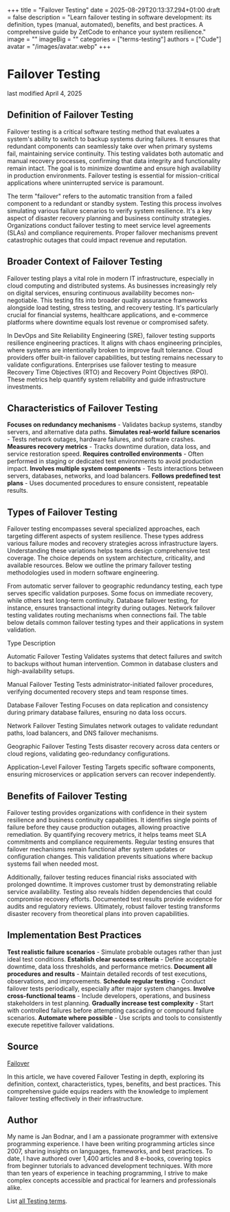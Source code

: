+++
title = "Failover Testing"
date = 2025-08-29T20:13:37.294+01:00
draft = false
description = "Learn failover testing in software development: its definition, types (manual, automated), benefits, and best practices. A comprehensive guide by ZetCode to enhance your system resilience."
image = ""
imageBig = ""
categories = ["terms-testing"]
authors = ["Cude"]
avatar = "/images/avatar.webp"
+++

# Failover Testing

last modified April 4, 2025

## Definition of Failover Testing

Failover testing is a critical software testing method that evaluates a system's
ability to switch to backup systems during failures. It ensures that redundant
components can seamlessly take over when primary systems fail, maintaining
service continuity. This testing validates both automatic and manual recovery
processes, confirming that data integrity and functionality remain intact. The
goal is to minimize downtime and ensure high availability in production
environments. Failover testing is essential for mission-critical applications
where uninterrupted service is paramount.

The term "failover" refers to the automatic transition from a failed component
to a redundant or standby system. Testing this process involves simulating
various failure scenarios to verify system resilience. It's a key aspect of
disaster recovery planning and business continuity strategies. Organizations
conduct failover testing to meet service level agreements (SLAs) and compliance
requirements. Proper failover mechanisms prevent catastrophic outages that could
impact revenue and reputation.

## Broader Context of Failover Testing

Failover testing plays a vital role in modern IT infrastructure, especially in
cloud computing and distributed systems. As businesses increasingly rely on
digital services, ensuring continuous availability becomes non-negotiable. This
testing fits into broader quality assurance frameworks alongside load testing,
stress testing, and recovery testing. It's particularly crucial for financial
systems, healthcare applications, and e-commerce platforms where downtime
equals lost revenue or compromised safety.

In DevOps and Site Reliability Engineering (SRE), failover testing supports
resilience engineering practices. It aligns with chaos engineering principles,
where systems are intentionally broken to improve fault tolerance. Cloud
providers offer built-in failover capabilities, but testing remains necessary to
validate configurations. Enterprises use failover testing to measure Recovery
Time Objectives (RTO) and Recovery Point Objectives (RPO). These metrics help
quantify system reliability and guide infrastructure investments.

## Characteristics of Failover Testing

**Focuses on redundancy mechanisms** - Validates backup systems,
standby servers, and alternative data paths.
**Simulates real-world failure scenarios** - Tests network
outages, hardware failures, and software crashes.
**Measures recovery metrics** - Tracks downtime duration, data
loss, and service restoration speed.
**Requires controlled environments** - Often performed in
staging or dedicated test environments to avoid production impact.
**Involves multiple system components** - Tests interactions
between servers, databases, networks, and load balancers.
**Follows predefined test plans** - Uses documented procedures
to ensure consistent, repeatable results.

## Types of Failover Testing

Failover testing encompasses several specialized approaches, each targeting
different aspects of system resilience. These types address various failure
modes and recovery strategies across infrastructure layers. Understanding these
variations helps teams design comprehensive test coverage. The choice depends on
system architecture, criticality, and available resources. Below we outline the
primary failover testing methodologies used in modern software engineering.

From automatic server failover to geographic redundancy testing, each type
serves specific validation purposes. Some focus on immediate recovery, while
others test long-term continuity. Database failover testing, for instance,
ensures transactional integrity during outages. Network failover testing
validates routing mechanisms when connections fail. The table below details
common failover testing types and their applications in system validation.

Type
Description

Automatic Failover Testing
Validates systems that detect failures and switch to backups without human
intervention. Common in database clusters and high-availability setups.

Manual Failover Testing
Tests administrator-initiated failover procedures, verifying documented
recovery steps and team response times.

Database Failover Testing
Focuses on data replication and consistency during primary database failures,
ensuring no data loss occurs.

Network Failover Testing
Simulates network outages to validate redundant paths, load balancers, and
DNS failover mechanisms.

Geographic Failover Testing
Tests disaster recovery across data centers or cloud regions, validating
geo-redundancy configurations.

Application-Level Failover Testing
Targets specific software components, ensuring microservices or application
servers can recover independently.

## Benefits of Failover Testing

Failover testing provides organizations with confidence in their system
resilience and business continuity capabilities. It identifies single points of
failure before they cause production outages, allowing proactive remediation. By
quantifying recovery metrics, it helps teams meet SLA commitments and compliance
requirements. Regular testing ensures that failover mechanisms remain functional
after system updates or configuration changes. This validation prevents
situations where backup systems fail when needed most.

Additionally, failover testing reduces financial risks associated with prolonged
downtime. It improves customer trust by demonstrating reliable service
availability. Testing also reveals hidden dependencies that could compromise
recovery efforts. Documented test results provide evidence for audits and
regulatory reviews. Ultimately, robust failover testing transforms disaster
recovery from theoretical plans into proven capabilities.

## Implementation Best Practices

**Test realistic failure scenarios** - Simulate probable outages
rather than just ideal test conditions.
**Establish clear success criteria** - Define acceptable
downtime, data loss thresholds, and performance metrics.
**Document all procedures and results** - Maintain detailed
records of test executions, observations, and improvements.
**Schedule regular testing** - Conduct failover tests
periodically, especially after major system changes.
**Involve cross-functional teams** - Include developers,
operations, and business stakeholders in test planning.
**Gradually increase test complexity** - Start with controlled
failures before attempting cascading or compound failure scenarios.
**Automate where possible** - Use scripts and tools to
consistently execute repetitive failover validations.

## Source

[Failover](https://en.wikipedia.org/wiki/Failover)

In this article, we have covered Failover Testing in depth, exploring its
definition, context, characteristics, types, benefits, and best practices. This
comprehensive guide equips readers with the knowledge to implement failover
testing effectively in their infrastructure.

## Author

My name is Jan Bodnar, and I am a passionate programmer with extensive
programming experience. I have been writing programming articles since 2007,
sharing insights on languages, frameworks, and best practices. To date, I have
authored over 1,400 articles and 8 e-books, covering topics from beginner
tutorials to advanced development techniques. With more than ten years of
experience in teaching programming, I strive to make complex concepts accessible
and practical for learners and professionals alike.

List [all Testing terms](/all/#terms-test).